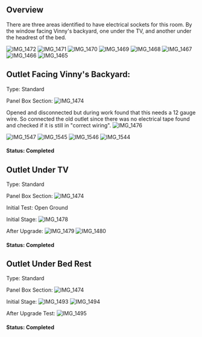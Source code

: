 ## Overview

There are three areas identified to have electrical sockets for this room. By the window facing Vinny's backyard, one under the TV, and another under the headrest of the bed.

![IMG_1472](https://github.com/United-Home/125-Frederick/assets/61100293/6f4399cc-edec-4bbf-8ebd-83c555545832)
![IMG_1471](https://github.com/United-Home/125-Frederick/assets/61100293/b901ce29-0a7c-4fc2-8c16-dade0194e068)
![IMG_1470](https://github.com/United-Home/125-Frederick/assets/61100293/de00c88c-7d1a-4c90-87c6-69ebe84abb52)
![IMG_1469](https://github.com/United-Home/125-Frederick/assets/61100293/4b7a7e11-da13-4c47-bf3b-7d7b4a90dccf)
![IMG_1468](https://github.com/United-Home/125-Frederick/assets/61100293/442ee032-f7ba-4709-9d17-f2073bfc3b2b)
![IMG_1467](https://github.com/United-Home/125-Frederick/assets/61100293/38593801-14b4-47a5-9ff4-30bb4af7e73a)
![IMG_1466](https://github.com/United-Home/125-Frederick/assets/61100293/30946a6b-1866-4d7d-8742-1ddf2fa3d178)
![IMG_1465](https://github.com/United-Home/125-Frederick/assets/61100293/f181e3a5-07ed-4ddd-83d1-4fc925f69402)



## Outlet Facing Vinny's Backyard:
Type: Standard

Panel Box Section:
![IMG_1474](https://github.com/United-Home/125-Frederick/assets/61100293/3ad97aeb-82c3-4229-a4be-e8d0a74d3664)

Opened and disconnected but during work found that this needs a 12 gauge wire. So connected the old outlet since there was no electrical tape found and checked if it is still in "correct wiring".
![IMG_1476](https://github.com/United-Home/125-Frederick/assets/61100293/20d5c01a-a29a-4ca8-b053-acb8227a17ad)

![IMG_1547](https://github.com/United-Home/125-Frederick/assets/61100293/51eef3f2-58c5-4f64-b9aa-7bca0deafec5)
![IMG_1545](https://github.com/United-Home/125-Frederick/assets/61100293/d0969728-0e9b-4a37-be5b-9516375ccaa5)
![IMG_1546](https://github.com/United-Home/125-Frederick/assets/61100293/7294cd71-503f-4b05-a266-8f806088afe0)
![IMG_1544](https://github.com/United-Home/125-Frederick/assets/61100293/a320e20e-d634-4ad6-83f3-77bade3dd758)


#### Status: Completed

## Outlet Under TV
Type: Standard

Panel Box Section:
![IMG_1474](https://github.com/United-Home/125-Frederick/assets/61100293/3ad97aeb-82c3-4229-a4be-e8d0a74d3664)

Initial Test: Open Ground

Initial Stage:
![IMG_1478](https://github.com/United-Home/125-Frederick/assets/61100293/52fdabf1-6ada-4b7f-a73b-fcb459fa82a9)


After Upgrade:
![IMG_1479](https://github.com/United-Home/125-Frederick/assets/61100293/3d8d1e78-a76c-41bd-8038-adc9869dbc2a)
![IMG_1480](https://github.com/United-Home/125-Frederick/assets/61100293/0e24d0d0-ab19-4e45-80d0-b5b623317250)

#### Status: Completed

## Outlet Under Bed Rest
Type: Standard

Panel Box Section:
![IMG_1474](https://github.com/United-Home/125-Frederick/assets/61100293/3ad97aeb-82c3-4229-a4be-e8d0a74d3664)

Initial Stage:
![IMG_1493](https://github.com/United-Home/125-Frederick/assets/61100293/6857aa42-3c4d-4f9a-b80a-9d3443790c32)
![IMG_1494](https://github.com/United-Home/125-Frederick/assets/61100293/911bbdc5-0242-4b5f-ac4e-e7bb91a9a20a)

After Upgrade Test: 
![IMG_1495](https://github.com/United-Home/125-Frederick/assets/61100293/2fc97abc-dc74-4cc0-bb7e-a315ed516260)


#### Status: Completed





